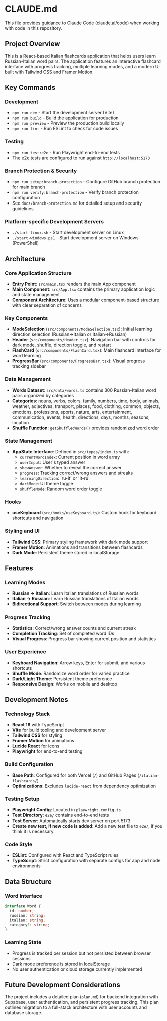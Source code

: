 # CLAUDE.md

This file provides guidance to Claude Code (claude.ai/code) when working with code in this repository.

## Project Overview

This is a React-based Italian flashcards application that helps users learn Russian-Italian word pairs. The application features an interactive flashcard interface with progress tracking, multiple learning modes, and a modern UI built with Tailwind CSS and Framer Motion.

## Key Commands

### Development
- `npm run dev` - Start the development server (Vite)
- `npm run build` - Build the application for production
- `npm run preview` - Preview the production build locally
- `npm run lint` - Run ESLint to check for code issues

### Testing
- `npm run test:e2e` - Run Playwright end-to-end tests
- The e2e tests are configured to run against `http://localhost:5173`

### Branch Protection & Security
- `npm run setup:branch-protection` - Configure GitHub branch protection for main branch
- `npm run verify:branch-protection` - Verify branch protection configuration
- See `docs/branch-protection.md` for detailed setup and security guidelines

### Platform-specific Development Servers
- `./start-linux.sh` - Start development server on Linux
- `./start-windows.ps1` - Start development server on Windows (PowerShell)

## Architecture

### Core Application Structure
- **Entry Point**: `src/main.tsx` renders the main App component
- **Main Component**: `src/App.tsx` contains the primary application logic and state management
- **Component Architecture**: Uses a modular component-based structure with clear separation of concerns

### Key Components
- **ModeSelection** (`src/components/ModeSelection.tsx`): Initial learning direction selection (Russian→Italian or Italian→Russian)
- **Header** (`src/components/Header.tsx`): Navigation bar with controls for dark mode, shuffle, direction toggle, and restart
- **FlashCard** (`src/components/FlashCard.tsx`): Main flashcard interface for word learning
- **ProgressBar** (`src/components/ProgressBar.tsx`): Visual progress tracking sidebar

### Data Management
- **Words Dataset**: `src/data/words.ts` contains 300 Russian-Italian word pairs organized by categories
- **Categories**: nouns, verbs, colors, family, numbers, time, body, animals, weather, adjectives, transport, places, food, clothing, common, objects, emotions, professions, sports, nature, arts, entertainment, communication, events, health, directions, days, months, seasons, location
- **Shuffle Function**: `getShuffledWords()` provides randomized word order

### State Management
- **AppState Interface**: Defined in `src/types/index.ts` with:
  - `currentWordIndex`: Current position in word array
  - `userInput`: User's typed answer
  - `showAnswer`: Whether to reveal the correct answer
  - `progress`: Tracking correct/wrong answers and streaks
  - `learningDirection`: 'ru-it' or 'it-ru'
  - `darkMode`: UI theme toggle
  - `shuffleMode`: Random word order toggle

### Hooks
- **useKeyboard** (`src/hooks/useKeyboard.ts`): Custom hook for keyboard shortcuts and navigation

### Styling and UI
- **Tailwind CSS**: Primary styling framework with dark mode support
- **Framer Motion**: Animations and transitions between flashcards
- **Dark Mode**: Persistent theme stored in localStorage

## Features

### Learning Modes
- **Russian → Italian**: Learn Italian translations of Russian words
- **Italian → Russian**: Learn Russian translations of Italian words
- **Bidirectional Support**: Switch between modes during learning

### Progress Tracking
- **Statistics**: Correct/wrong answer counts and current streak
- **Completion Tracking**: Set of completed word IDs
- **Visual Progress**: Progress bar showing current position and statistics

### User Experience
- **Keyboard Navigation**: Arrow keys, Enter for submit, and various shortcuts
- **Shuffle Mode**: Randomize word order for varied practice
- **Dark/Light Theme**: Persistent theme preference
- **Responsive Design**: Works on mobile and desktop

## Development Notes

### Technology Stack
- **React 18** with TypeScript
- **Vite** for build tooling and development server
- **Tailwind CSS** for styling
- **Framer Motion** for animations
- **Lucide React** for icons
- **Playwright** for end-to-end testing

### Build Configuration
- **Base Path**: Configured for both Vercel (`/`) and GitHub Pages (`/italian-flashcards/`)
- **Optimizations**: Excludes `lucide-react` from dependency optimization

### Testing Setup
- **Playwright Config**: Located in `playwright.config.ts`
- **Test Directory**: `e2e/` contains end-to-end tests
- **Test Server**: Automatically starts dev server on port 5173
- **Create new test, if new code is added**: Add a new test file to `e2e/`, if you think it is necessary.

### Code Style
- **ESLint**: Configured with React and TypeScript rules
- **TypeScript**: Strict configuration with separate configs for app and node environments

## Data Structure

### Word Interface
```typescript
interface Word {
  id: number;
  russian: string;
  italian: string;
  category?: string;
}
```

### Learning State
- Progress is tracked per session but not persisted between browser sessions
- Dark mode preference is stored in localStorage
- No user authentication or cloud storage currently implemented

## Future Development Considerations

The project includes a detailed plan (`plan.md`) for backend integration with Supabase, user authentication, and persistent progress tracking. This plan outlines migration to a full-stack architecture with user accounts and database storage.